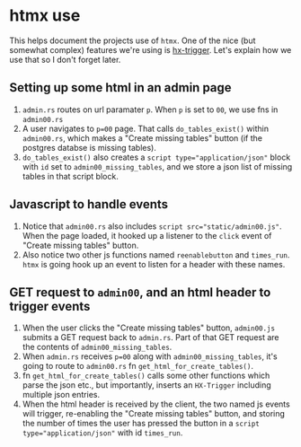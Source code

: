 # htmx use

This helps document the projects use of `htmx`. One of the nice (but somewhat complex) features we're using is [hx-trigger](https://htmx.org/headers/hx-trigger/). Let's explain how we use that so I don't forget later.

## Setting up some html in an admin page

1. `admin.rs` routes on url paramater `p`. When `p` is set to `00`, we use fns in `admin00.rs`
2. A user navigates to `p=00` page. That calls `do_tables_exist()` within `admin00.rs`, which makes a "Create missing tables" button (if the postgres databse is missing tables).
3. `do_tables_exist()` also creates a `script type="application/json"` block with `id` set to `admin00_missing_tables`, and we store a json list of missing tables in that script block.

## Javascript to handle events

1. Notice that `admin00.rs` also includes `script src="static/admin00.js"`. When the page loaded, it hooked up a listener to the `click` event of "Create missing tables" button.
2. Also notice two other js functions named `reenablebutton` and `times_run`. `htmx` is going hook up an event to listen for a header with these names.

## GET request to `admin00`, and an html header to trigger events

1. When the user clicks the "Create missing tables" button, `admin00.js` submits a GET request back to `admin.rs`. Part of that GET request are the contents of `admin00_missing_tables`.
2. When `admin.rs` receives `p=00` along with `admin00_missing_tables`, it's going to route to `admin00.rs` fn `get_html_for_create_tables()`.
3. fn `get_html_for_create_tables()` calls some other functions which parse the json etc., but importantly, inserts an `HX-Trigger` including multiple json entries. 
4. When the html header is received by the client, the two named js events will trigger, re-enabling the "Create missing tables" button, and storing the number of times the user has pressed the button in a `script type="application/json"` with id `times_run`.